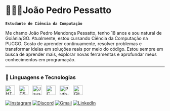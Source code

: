 # 🧑🏻‍💻João Pedro Pessatto

**`Estudante de Ciência da Computação`**

Me chamo João Pedro Mendonça Pessatto, tenho 18 anos e sou natural de Goiânia/GO. Atualmente, estou cursando Ciência da Computação na PUCGO. Gosto de aprender continuamente, resolver problemas e transformar ideias em soluções reais por meio do código. Estou sempre em busca de aprender mais, explorar novas ferramentas e aprofundar meus conhecimentos em programação.

---

### 🤖 Linguagens e Tecnologias

<div>
<img 
    align="left" 
    alt="HTML"
    title="HTML" 
    width="30px" 
    style="padding-right: 10px;" 
    src="https://cdn.jsdelivr.net/gh/devicons/devicon@latest/icons/html5/html5-original.svg" 
/>
<img 
    align="left" 
    alt="CSS"
    title="CSS" 
    width="30px" 
    style="padding-right: 10px;" 
    src="https://cdn.jsdelivr.net/gh/devicons/devicon@latest/icons/css3/css3-original.svg"
/>
<img 
    align="left" 
    alt="JavaScript"
    title="JavaScript" 
    width="30px" 
    style="padding-right: 10px;" 
    src="https://cdn.jsdelivr.net/gh/devicons/devicon@latest/icons/javascript/javascript-original.svg"
/>
<img 
    align="left" 
    alt="C" 
    title="C"
    width="30px" 
    style="padding-right: 10px;" 
    src="https://cdn.jsdelivr.net/gh/devicons/devicon@latest/icons/c/c-original.svg"
/>
<img 
    align="left" 
    alt="Python" 
    title="Python"
    width="30px" 
    style="padding-right: 10px;" 
    src="https://cdn.jsdelivr.net/gh/devicons/devicon@latest/icons/python/python-original.svg" 
/>
<img 
    align="left" 
    alt="Git" 
    title="Git"
    width="30px" 
    style="padding-right: 10px;" 
    src="https://cdn.jsdelivr.net/gh/devicons/devicon@latest/icons/git/git-original.svg" 
/>
</div>­­­

##

[![Instagram](https://img.shields.io/badge/-Instagram-%23E4405F?style=for-the-badge&logo=instagram&logoColor=white)](https://www.instagram.com/pessatto_/)
[![Discord](https://img.shields.io/badge/Discord-7289DA?style=for-the-badge&logo=discord&logoColor=white)](https://discord.com/channels/@pessattoo/)
[![Gmail](https://img.shields.io/badge/Gmail-333333?style=for-the-badge&logo=gmail&logoColor=white)](mailto:joaopedro.pessatto@gmail.com)
[![LinkedIn](https://img.shields.io/badge/LinkedIn-0077B5?style=for-the-badge&logo=linkedin&logoColor=white)](https://www.linkedin.com/in/pessatto/)
